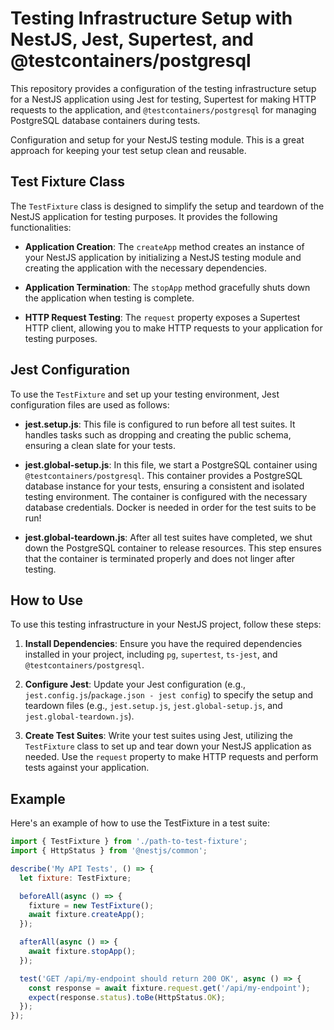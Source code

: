 # Testing Infrastructure Setup with NestJS, Jest, Supertest, and @testcontainers/postgresql

This repository provides a configuration of the testing infrastructure setup for a NestJS application using Jest for testing, Supertest for making HTTP requests to the application, and `@testcontainers/postgresql` for managing PostgreSQL database containers during tests.

Configuration and setup for your NestJS testing module. This is a great approach for keeping your test setup clean and reusable.

## Test Fixture Class

The `TestFixture` class is designed to simplify the setup and teardown of the NestJS application for testing purposes. It provides the following functionalities:

- **Application Creation**: The `createApp` method creates an instance of your NestJS application by initializing a NestJS testing module and creating the application with the necessary dependencies.

- **Application Termination**: The `stopApp` method gracefully shuts down the application when testing is complete.

- **HTTP Request Testing**: The `request` property exposes a Supertest HTTP client, allowing you to make HTTP requests to your application for testing purposes.

## Jest Configuration

To use the `TestFixture` and set up your testing environment, Jest configuration files are used as follows:

- **jest.setup.js**: This file is configured to run before all test suites. It handles tasks such as dropping and creating the public schema, ensuring a clean slate for your tests.

- **jest.global-setup.js**: In this file, we start a PostgreSQL container using `@testcontainers/postgresql`. This container provides a PostgreSQL database instance for your tests, ensuring a consistent and isolated testing environment. The container is configured with the necessary database credentials. Docker is needed in order for the test suits to be run!

- **jest.global-teardown.js**: After all test suites have completed, we shut down the PostgreSQL container to release resources. This step ensures that the container is terminated properly and does not linger after testing.

## How to Use

To use this testing infrastructure in your NestJS project, follow these steps:

1. **Install Dependencies**: Ensure you have the required dependencies installed in your project, including `pg`, `supertest`, `ts-jest`, and `@testcontainers/postgresql`.

2. **Configure Jest**: Update your Jest configuration (e.g., `jest.config.js`/`package.json - jest config`) to specify the setup and teardown files (e.g., `jest.setup.js`, `jest.global-setup.js`, and `jest.global-teardown.js`).

3. **Create Test Suites**: Write your test suites using Jest, utilizing the `TestFixture` class to set up and tear down your NestJS application as needed. Use the `request` property to make HTTP requests and perform tests against your application.

## Example
Here's an example of how to use the TestFixture in a test suite:

```javascript
import { TestFixture } from './path-to-test-fixture';
import { HttpStatus } from '@nestjs/common';

describe('My API Tests', () => {
  let fixture: TestFixture;

  beforeAll(async () => {
    fixture = new TestFixture();
    await fixture.createApp();
  });

  afterAll(async () => {
    await fixture.stopApp();
  });

  test('GET /api/my-endpoint should return 200 OK', async () => {
    const response = await fixture.request.get('/api/my-endpoint');
    expect(response.status).toBe(HttpStatus.OK);
  });
});
